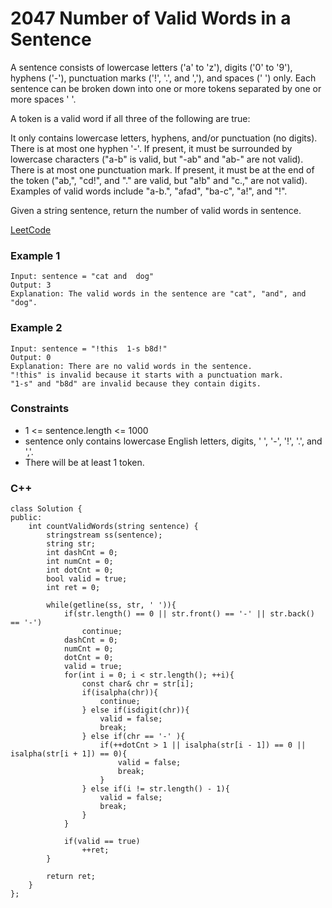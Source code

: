 # 2047 Number of Valid Words in a Sentence

A sentence consists of lowercase letters ('a' to 'z'), digits ('0' to '9'), hyphens ('-'), punctuation marks ('!', '.', and ','), and spaces (' ') only. Each sentence can be broken down into one or more tokens separated by one or more spaces ' '.

A token is a valid word if all three of the following are true:

It only contains lowercase letters, hyphens, and/or punctuation (no digits).
There is at most one hyphen '-'. If present, it must be surrounded by lowercase characters ("a-b" is valid, but "-ab" and "ab-" are not valid).
There is at most one punctuation mark. If present, it must be at the end of the token ("ab,", "cd!", and "." are valid, but "a!b" and "c.," are not valid).
Examples of valid words include "a-b.", "afad", "ba-c", "a!", and "!".

Given a string sentence, return the number of valid words in sentence.


[LeetCode](https://leetcode.cn/problems/number-of-valid-words-in-a-sentence/)

### Example 1

```
Input: sentence = "cat and  dog"
Output: 3
Explanation: The valid words in the sentence are "cat", "and", and "dog".
```

### Example 2

```
Input: sentence = "!this  1-s b8d!"
Output: 0
Explanation: There are no valid words in the sentence.
"!this" is invalid because it starts with a punctuation mark.
"1-s" and "b8d" are invalid because they contain digits.
```

### Constraints

* 1 <= sentence.length <= 1000
* sentence only contains lowercase English letters, digits, ' ', '-', '!', '.', and ','.
* There will be at least 1 token.

### C++ 

```
class Solution {
public:
    int countValidWords(string sentence) {
        stringstream ss(sentence);
        string str;
        int dashCnt = 0;
        int numCnt = 0;
        int dotCnt = 0;
        bool valid = true;
        int ret = 0;

        while(getline(ss, str, ' ')){
            if(str.length() == 0 || str.front() == '-' || str.back() == '-')
                continue;
            dashCnt = 0;
            numCnt = 0;
            dotCnt = 0;
            valid = true;
            for(int i = 0; i < str.length(); ++i){
                const char& chr = str[i];
                if(isalpha(chr)){
                    continue;
                } else if(isdigit(chr)){
                    valid = false;
                    break;
                } else if(chr == '-' ){
                    if(++dotCnt > 1 || isalpha(str[i - 1]) == 0 || isalpha(str[i + 1]) == 0){
                        valid = false;
                        break;
                    }
                } else if(i != str.length() - 1){
                    valid = false;
                    break;
                } 
            }

            if(valid == true)
                ++ret;
        }

        return ret;
    }
};
```